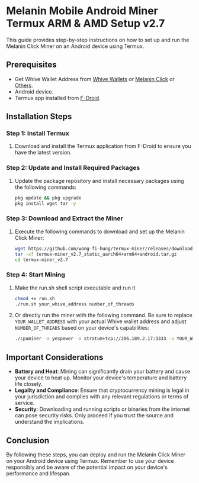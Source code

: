 # Melanin Mobile Android Miner Termux ARM & AMD Setup v2.7

This guide provides step-by-step instructions on how to set up and run the Melanin Click Miner on an Android device using Termux.

## Prerequisites
- Get Whive Wallet Address from [Whive Wallets](https://whiveio.gitbook.io/the-whive-protocol/downloads) or [Melanin Click](https://melanin.click) or [Others](https://whiveio.gitbook.io/the-whive-protocol/other-wallets).
- Android device.
- Termux app installed from [F-Droid](https://f-droid.org/).

## Installation Steps

### Step 1: Install Termux

1. Download and install the Termux application from F-Droid to ensure you have the latest version.

### Step 2: Update and Install Required Packages

1. Update the package repository and install necessary packages using the following commands:

    ```bash
    pkg update && pkg upgrade
    pkg install wget tar -y
    ```

### Step 3: Download and Extract the Miner

1. Execute the following commands to download and set up the Melanin Click Miner:

    ```bash
    wget https://github.com/wong-fi-hung/termux-miner/releases/download/v2.7/termux-miner_v2.7_static_aarch64+arm64+android.tar.gz
    tar -xf termux-miner_v2.7_static_aarch64+arm64+android.tar.gz
    cd termux-miner_v2.7
    ```

### Step 4: Start Mining
1. Make the run.sh shell script executable and run it
     ```bash
    chmod +x run.sh
    ./run.sh your_whive_address number_of_threads
    ```

2. Or directly run the miner with the following command. Be sure to replace `YOUR_WALLET_ADDRESS` with your actual Whive wallet address and adjust `NUMBER_OF_THREADS` based on your device's capabilities:

    ```bash
    ./cpuminer -a yespower -o stratum+tcp://206.189.2.17:3333 -u YOUR_WALLET_ADDRESS -p c=WHIVE -t NUMBER_OF_THREADS
    ```

## Important Considerations

- **Battery and Heat**: Mining can significantly drain your battery and cause your device to heat up. Monitor your device's temperature and battery life closely.
- **Legality and Compliance**: Ensure that cryptocurrency mining is legal in your jurisdiction and complies with any relevant regulations or terms of service.
- **Security**: Downloading and running scripts or binaries from the internet can pose security risks. Only proceed if you trust the source and understand the implications.

## Conclusion

By following these steps, you can deploy and run the Melanin Click Miner on your Android device using Termux. Remember to use your device responsibly and be aware of the potential impact on your device's performance and lifespan.